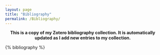 ```yaml
---
layout: page
title: "Bibliography"
permalink: /Bibliography/
---
```



<div style="text-align: center;">
  <p><b>This is a copy of my Zotero bibliography collection. It is automatically updated as I add new entries to my collection.</b></p>
</div> 

{% bibliography %}


<!-- <style>
  .csl-entry {
  	font-size: 85%; /* Adjust the percentage as needed */
    display: inline; /* Keep citations inline */
    margin-right: 10px; /* Add space between citations */
  }
</style> -->

<!-- {% include bibliography.html %} -->
